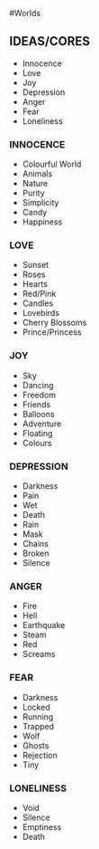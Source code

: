 #Worlds

## IDEAS/CORES

  - Innocence
  - Love
  - Joy
  - Depression
  - Anger
  - Fear
  - Loneliness

### INNOCENCE

  - Colourful World
  - Animals
  - Nature
  - Purity
  - Simplicity
  - Candy
  - Happiness

### LOVE

  - Sunset
  - Roses
  - Hearts
  - Red/Pink
  - Candles
  - Lovebirds
  - Cherry Blossoms
  - Prince/Princess

### JOY

  - Sky
  - Dancing
  - Freedom
  - Friends
  - Balloons
  - Adventure
  - Floating
  - Colours

### DEPRESSION

  - Darkness
  - Pain
  - Wet
  - Death
  - Rain
  - Mask
  - Chains
  - Broken
  - Silence

### ANGER

  - Fire
  - Hell
  - Earthquake
  - Steam
  - Red
  - Screams

### FEAR

  - Darkness
  - Locked
  - Running 
  - Trapped
  - Wolf
  - Ghosts
  - Rejection
  - Tiny

### LONELINESS

  - Void
  - Silence
  - Emptiness
  - Death